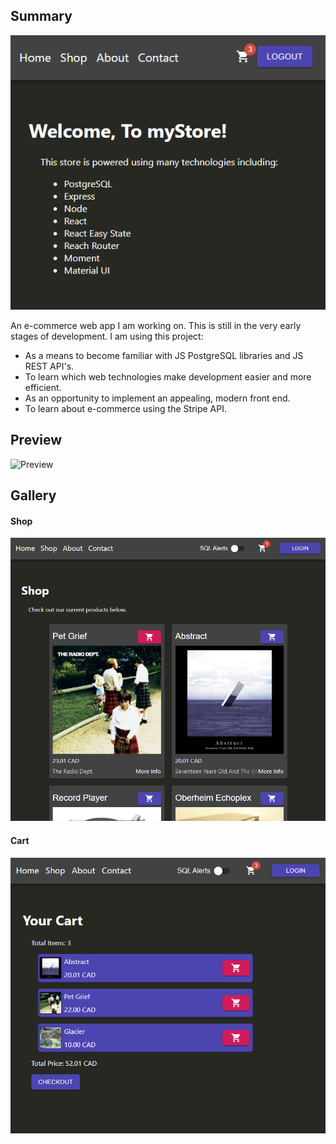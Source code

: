 ## Summary

![Preview](resources/home.png)

An e-commerce web app I am working on. This is still in the very early stages of development. I am using this project:
- As a means to become familiar with JS PostgreSQL libraries and JS REST API's.
- To learn which web technologies make development easier and more efficient.
- As an opportunity to implement an appealing, modern front end.
- To learn about e-commerce using the Stripe API.

## Preview

![Preview](resources/snapshot.gif)

## Gallery

#### Shop

![Preview](resources/Shop.png)

#### Cart

![Preview](resources/Cart.png)
